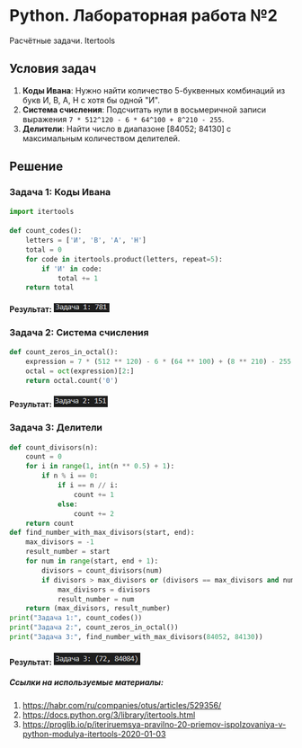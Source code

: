 # Python. Лабораторная работа №2
Расчётные задачи. Itertools

##  Условия задач
1. **Коды Ивана**: Нужно найти количество 5-буквенных комбинаций из букв И, В, А, Н с хотя бы одной "И".
2. **Система счисления**: Подсчитать нули в восьмеричной записи выражения `7 * 512^120 - 6 * 64^100 + 8^210 - 255`.
3. **Делители**: Найти число в диапазоне [84052; 84130] с максимальным количеством делителей.

##  Решение
### Задача 1: Коды Ивана
```python
import itertools

def count_codes():
    letters = ['И', 'В', 'А', 'Н']
    total = 0
    for code in itertools.product(letters, repeat=5):
        if 'И' in code:
            total += 1
    return total
```
#### Результат: ![alt text](image.png)

### Задача 2: Система счисления
```python
def count_zeros_in_octal():
    expression = 7 * (512 ** 120) - 6 * (64 ** 100) + (8 ** 210) - 255
    octal = oct(expression)[2:]
    return octal.count('0')
```
#### Результат: ![alt text](image-1.png)

### Задача 3: Делители
```python
def count_divisors(n):
    count = 0
    for i in range(1, int(n ** 0.5) + 1):
        if n % i == 0:
            if i == n // i:
                count += 1
            else:
                count += 2
    return count
def find_number_with_max_divisors(start, end):
    max_divisors = -1
    result_number = start
    for num in range(start, end + 1):
        divisors = count_divisors(num)
        if divisors > max_divisors or (divisors == max_divisors and num < result_number):
            max_divisors = divisors
            result_number = num
    return (max_divisors, result_number)
print("Задача 1:", count_codes())
print("Задача 2:", count_zeros_in_octal())
print("Задача 3:", find_number_with_max_divisors(84052, 84130))
```
#### Результат: ![alt text](image-2.png)

##### Ссылки на используемые материалы:
1. https://habr.com/ru/companies/otus/articles/529356/
2. https://docs.python.org/3/library/itertools.html
3. https://proglib.io/p/iteriruemsya-pravilno-20-priemov-ispolzovaniya-v-python-modulya-itertools-2020-01-03